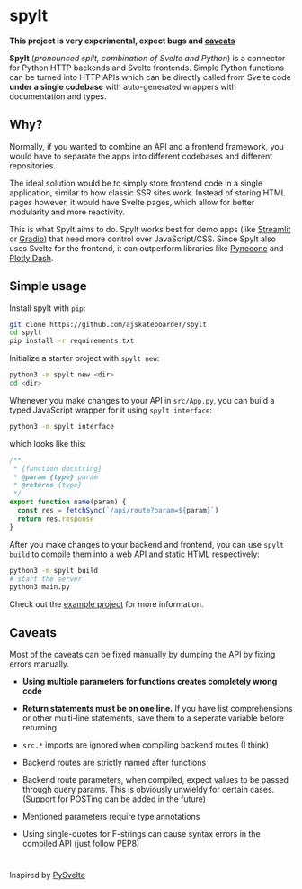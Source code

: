 # spylt

**This project is very experimental, expect bugs and [caveats](#caveats)**

**Spylt** (*pronounced spilt, combination of Svelte and Python*) is a connector for Python HTTP backends and Svelte frontends. Simple Python functions can be turned into HTTP APIs which can be directly called from Svelte code **under a single codebase** with auto-generated wrappers with documentation and types.

## Why?

Normally, if you wanted to combine an API and a frontend framework, you would have to separate the apps into different codebases and different repositories. 

The ideal solution would be to simply store frontend code in a single application, similar to how classic SSR sites work. Instead of storing HTML pages however, it would have Svelte pages, which allow for better modularity and more reactivity.

This is what Spylt aims to do. Spylt works best for demo apps (like [Streamlit](https://streamlit.io) or [Gradio](https://gradio.app)) that need more control over JavaScript/CSS. Since Spylt also uses Svelte for the frontend, it can outperform libraries like [Pynecone](https://pynecone.io/) and [Plotly Dash](https://dash.plotly.com/).

## Simple usage

Install spylt with `pip`:

```bash
git clone https://github.com/ajskateboarder/spylt
cd spylt
pip install -r requirements.txt
```

Initialize a starter project with `spylt new`:

```bash
python3 -m spylt new <dir>
cd <dir>
```

Whenever you make changes to your API in `src/App.py`, you can build a typed JavaScript wrapper for it using `spylt interface`:

```bash
python3 -m spylt interface
```

which looks like this:

```js
/**
 * {function docstring}
 * @param {type} param
 * @returns {type}
 */
export function name(param) {
  const res = fetchSync(`/api/route?param=${param}`)
  return res.response
}
```

After you make changes to your backend and frontend, you can use `spylt build` to compile them into a web API and static HTML respectively:

```bash
python3 -m spylt build
# start the server
python3 main.py
```

Check out the [example project](/example/) for more information.

## Caveats

Most of the caveats can be fixed manually by dumping the API by fixing errors manually.

- **Using multiple parameters for functions creates completely wrong code**

- **Return statements must be on one line.** If you have list comprehensions or other multi-line statements, save them to a seperate variable before returning

- `src.*` imports are ignored when compiling backend routes (I think)

- Backend routes are strictly named after functions

- Backend route parameters, when compiled, expect values to be passed through query params. This is obviously unwieldy for certain cases. (Support for POSTing can be added in the future)

- Mentioned parameters require type annotations

- Using single-quotes for F-strings can cause syntax errors in the compiled API (just follow PEP8)

#

Inspired by [PySvelte](https://github.com/anthropics/PySvelte)
